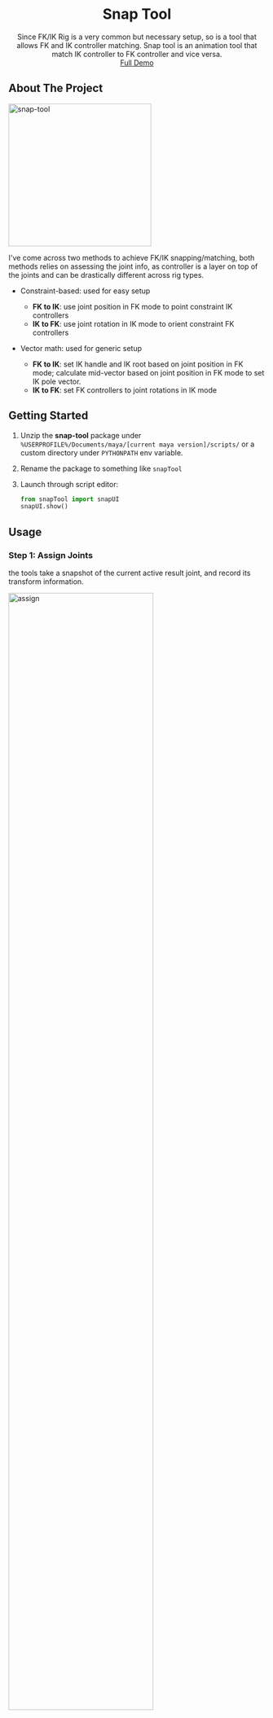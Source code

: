 <div align="center">
<h1 align="center">Snap Tool</h1>

  <p align="center">
    Since FK/IK Rig is a very common but necessary setup, so is a tool that allows FK and IK controller
matching. Snap tool is an animation tool that match IK controller
to FK controller and vice versa.
    <br />
    <a href="https://youtu.be/t8vuaqPDf0g">Full Demo</a>
  </p>
</div>

## About The Project

<div align="left">
<img src="https://i.imgur.com/Jww19rH.png" alt="snap-tool" height="280px"/>
</div>

I've come across two methods to achieve FK/IK snapping/matching,
both methods relies on assessing the joint info, 
as controller is a layer on top of the joints and can be drastically
different across rig types.

- Constraint-based: used for easy setup
    - **FK to IK**: use joint position in FK mode to point constraint IK controllers
    - **IK to FK**: use joint rotation in IK mode to orient constraint FK controllers


- Vector math: used for generic setup
    - **FK to IK**: set IK handle and IK root based on joint position in FK mode; calculate
  mid-vector based on joint position in FK mode to set IK pole vector.
    - **IK to FK**: set FK controllers to joint rotations in IK mode

## Getting Started

1. Unzip the **snap-tool** package under
`%USERPROFILE%/Documents/maya/[current maya version]/scripts/`
or a custom directory under `PYTHONPATH` env variable. 

2. Rename the package to something like `snapTool`

3. Launch through script editor:
    ```python
    from snapTool import snapUI
    snapUI.show()
    ```

## Usage

### Step 1: Assign Joints

the tools take a snapshot of the current active
result joint, and record its transform information.

<img src="https://i.imgur.com/o0fjQGs.gif" alt="assign" width="75%" height="75%"/>

### Step 2: Assign Controllers

assign either FK controllers or IK controllers
for matching by selecting it.

### Step 3: Snap!

click 'snap' will force the transform matching to the joint snapshot

<img src="https://i.imgur.com/ZDFv0Oo.gif" alt="switch" width="75%" height="75%"/>

